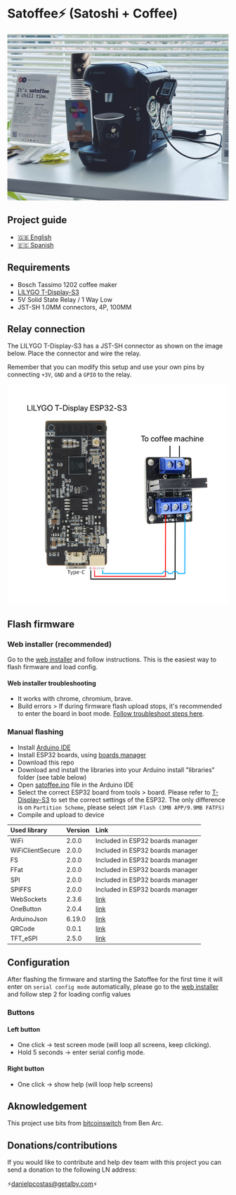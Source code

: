 # Satoffee⚡️ (Satoshi + Coffee)

![Satoffee photo](./img/satoffee.jpg)

## Project guide

- [🇬🇧 English](https://danielpcostas.dev/satoffee-lightning-coffee/)
- [🇪🇸 Spanish](https://danielpcostas.dev/satoffee-lightning-coffee/)

## Requirements

- Bosch Tassimo 1202 coffee maker
- [LILYGO T-Display-S3](https://www.lilygo.cc/products/t-display-s3)
- 5V Solid State Relay / 1 Way Low
- JST-SH 1.0MM connectors, 4P, 100MM

## Relay connection

The LILYGO T-Display-S3 has a JST-SH connector as shown on the image below. Place the connector and wire the relay.

Remember that you can modify this setup and use your own pins by connecting `+3V`, `GND` and a `GPIO` to the relay.

![Satoffee replay connection](./img/satoffee-relay-connection.jpg)

## Flash firmware

### Web installer (recommended)

Go to the [web installer](https://satoffee.danielpcostas.dev/) and follow instructions. This is the easiest way to flash firmware and load config.

#### Web installer troubleshooting

- It works with chrome, chromium, brave.
- Build errors > If during firmware flash upload stops, it's recommended to enter the board in boot mode. [Follow troubleshoot steps here](https://satoffee.danielpcostas.dev#troubleshoot).

### Manual flashing

- Install [Arduino IDE](https://www.arduino.cc/en/software)
- Install ESP32 boards, using [boards manager](https://github.com/espressif/arduino-esp32/releases/download/2.0.9/esp32-2.0.9.zip)
- Download this repo
- Download and install the libraries into your Arduino install "libraries" folder (see table below)
- Open [satoffee.ino](./satoffee/satoffee.ino) file in the Arduino IDE
- Select the correct ESP32 board from tools > board. Please refer to [T-Display-S3](https://github.com/Xinyuan-LilyGO/T-Display-S3) to set the correct settings of the ESP32. The only difference is on `Partition Scheme`, please select `16M Flash (3MB APP/9.9MB FATFS)`
- Compile and upload to device

| Used library     | Version | Link  |
|:-----------------|:--------|:------|
| WiFi             | 2.0.0   | Included in ESP32 boards manager |
| WiFiClientSecure | 2.0.0   | Included in ESP32 boards manager |
| FS               | 2.0.0   | Included in ESP32 boards manager |
| FFat             | 2.0.0   | Included in ESP32 boards manager |
| SPI              | 2.0.0   | Included in ESP32 boards manager |
| SPIFFS           | 2.0.0   | Included in ESP32 boards manager |
| WebSockets       | 2.3.6   | [link](https://github.com/Links2004/arduinoWebSockets/tree/2.3.6) |
| OneButton        | 2.0.4   | [link](https://github.com/mathertel/OneButton/tree/2.0.4) |
| ArduinoJson      | 6.19.0  | [link](https://github.com/bblanchon/ArduinoJson/tree/v6.19.0) |
| QRCode           | 0.0.1   | [link](https://github.com/ricmoo/QRCode/tree/v0.0.1) |
| TFT_eSPI         | 2.5.0   | [link](./libraries/TFT_eSPI.zip) |

## Configuration

After flashing the firmware and starting the Satoffee for the first time it will enter on `serial config mode` automatically, please go to the [web installer](https://satoffee.danielpcostas.dev/) and follow step 2 for loading config values

### Buttons

#### Left button

- One click → test screen mode (will loop all screens, keep clicking).
- Hold 5 seconds → enter serial config mode.

#### Right button

- One click → show help (will loop help screens)

## Aknowledgement

This project use bits from [bitcoinswitch](https://github.com/lnbits/bitcoinswitch) from Ben Arc.

## Donations/contributions

If you would like to contribute and help dev team with this project you can send a donation to the following LN address:

⚡<danielpcostas@getalby.com>⚡

